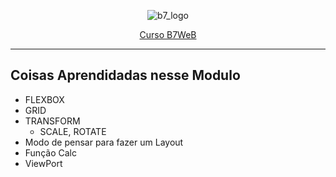 <center>

![b7_logo](https://user-images.githubusercontent.com/78617974/124351318-05af7f00-dbd0-11eb-9155-96e7cdf4c32d.png)

[Curso B7WeB](https://b7web.com.br/fullstack/)

</center>

--- 

## Coisas Aprendidadas nesse Modulo

- FLEXBOX
- GRID
- TRANSFORM
  - SCALE, ROTATE
- Modo de pensar para fazer um Layout
- Função Calc
- ViewPort

